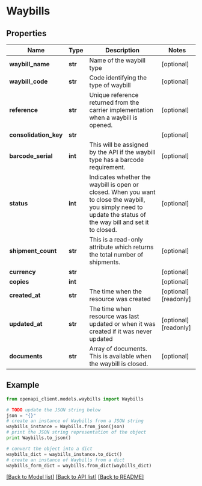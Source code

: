 # Waybills


## Properties
Name | Type | Description | Notes
------------ | ------------- | ------------- | -------------
**waybill_name** | **str** | Name of the waybill type | [optional] 
**waybill_code** | **str** | Code identifying the type of waybill | [optional] 
**reference** | **str** | Unique reference returned from the carrier implementation when a waybill is opened. | [optional] 
**consolidation_key** | **str** |  | [optional] 
**barcode_serial** | **int** | This will be assigned by the API if the waybill type has a barcode requirement. | [optional] 
**status** | **int** | Indicates whether the waybill is open or closed. When you want to close the waybill, you simply need to update the status of the way bill and set it to closed. | [optional] 
**shipment_count** | **str** | This is a read-only attribute which returns the total number of shipments. | [optional] 
**currency** | **str** |  | [optional] 
**copies** | **int** |  | [optional] 
**created_at** | **str** | The time when the resource was created | [optional] [readonly] 
**updated_at** | **str** | The time when resource was last updated or when it was created if it was never updated | [optional] [readonly] 
**documents** | **str** | Array of documents. This is available when the waybill is closed. | [optional] 

## Example

```python
from openapi_client.models.waybills import Waybills

# TODO update the JSON string below
json = "{}"
# create an instance of Waybills from a JSON string
waybills_instance = Waybills.from_json(json)
# print the JSON string representation of the object
print Waybills.to_json()

# convert the object into a dict
waybills_dict = waybills_instance.to_dict()
# create an instance of Waybills from a dict
waybills_form_dict = waybills.from_dict(waybills_dict)
```
[[Back to Model list]](../README.md#documentation-for-models) [[Back to API list]](../README.md#documentation-for-api-endpoints) [[Back to README]](../README.md)


